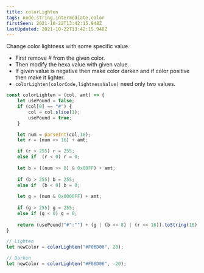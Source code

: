 ```yaml
---
title: colorLighten
tags: node,string,intermediate,color
firstSeen: 2021-10-22T13:42:15.948Z
lastUpdated: 2021-10-22T13:42:15.948Z
---
```


Change color lightness with some specific value.

- First remove *#* from the given color.
- Then modify the hexa value with given value. 
- If given value is negative then make color darken and if color positive then make it lighter.
- `colorLighten(colorCode,lightnessValue)` need only two values.

```js
const colorLighten = (col, amt) => {
    let usePound = false;
    if (col[0] == "#") {
        col = col.slice(1);
        usePound = true;
    }

    let num = parseInt(col,16);
    let r = (num >> 16) + amt;

    if (r > 255) r = 255;
    else if  (r < 0) r = 0;
 
    let b = ((num >> 8) & 0x00FF) + amt;
 
    if (b > 255) b = 255;
    else if  (b < 0) b = 0;
 
    let g = (num & 0x0000FF) + amt;
 
    if (g > 255) g = 255;
    else if (g < 0) g = 0;
 
    return (usePound?"#":"") + (g | (b << 8) | (r << 16)).toString(16); 
}
```

```js
// Lighten
let newColor = colorLighten("#F06D06", 20);

// Darken
let newColor = colorLighten("#F06D06", -20);
```
